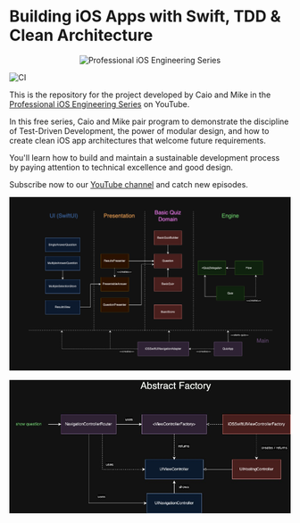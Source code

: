 # Building iOS Apps with Swift, TDD & Clean Architecture

<div align="center">
<p><img src="https://static1.squarespace.com/static/5891c5b8d1758ec68ef5dbc2/t/5df2343b3cb1bf67730d06fa/1576155468977/professional_ios_engineering_series.png?format=500w" alt="Professional iOS Engineering Series"></p>
</div>

![CI](https://github.com/essentialdevelopercom/quiz-app/workflows/CI/badge.svg)

This is the repository for the project developed by Caio and Mike in the [Professional iOS Engineering Series](https://www.essentialdeveloper.com/professional-ios-engineering-series) on YouTube.

In this free series, Caio and Mike pair program to demonstrate the discipline of Test-Driven Development, the power of modular design, and how to create clean iOS app architectures that welcome future requirements.

You'll learn how to build and maintain a sustainable development process by paying attention to technical excellence and good design.

Subscribe now to our [YouTube channel](https://www.youtube.com/channel/UCjFr010oOpmlzZNw79f-1fA?sub_confirmation=1) and catch new episodes.

<p><img src="https://github.com/mfsaglam/quiz-app/blob/main/diagrams/QuizApp.drawio.png?raw=true" alt="Professional iOS Engineering Series"></p>
<p><img src="https://github.com/mfsaglam/quiz-app/blob/main/diagrams/Abstract%20factory.jpeg?raw=true" alt="Professional iOS Engineering Series"></p>

